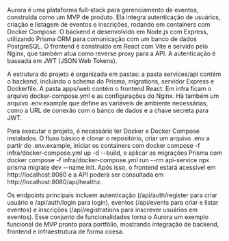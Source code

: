 Aurora é uma plataforma full-stack para gerenciamento de eventos, construída como um MVP de produto. Ela integra autenticação de usuários, criação e listagem de eventos e inscrições, rodando em containers com Docker Compose. O backend é desenvolvido em Node.js com Express, utilizando Prisma ORM para comunicação com um banco de dados PostgreSQL. O frontend é construído em React com Vite e servido pelo Nginx, que também atua como reverse proxy para a API. A autenticação é baseada em JWT (JSON Web Tokens).

A estrutura do projeto é organizada em pastas: a pasta services/api contém o backend, incluindo o schema do Prisma, migrations, servidor Express e Dockerfile. A pasta apps/web contém o frontend React. Em infra ficam o arquivo docker-compose.yml e as configurações do Nginx. Há também um arquivo .env.example que define as variáveis de ambiente necessárias, como a URL de conexão com o banco de dados e a chave secreta para JWT.

Para executar o projeto, é necessário ter Docker e Docker Compose instalados. O fluxo básico é clonar o repositório, criar um arquivo .env a partir do .env.example, iniciar os containers com docker compose -f infra/docker-compose.yml up -d --build, e aplicar as migrações Prisma com docker compose -f infra/docker-compose.yml run --rm api-service npx prisma migrate dev --name init. Após isso, o frontend estará acessível em http://localhost:8080 e a API poderá ser consultada em http://localhost:8080/api/healthz.

Os endpoints principais incluem autenticação (/api/auth/register para criar usuário e /api/auth/login para login), eventos (/api/events para criar e listar eventos) e inscrições (/api/registrations para inscrever usuários em eventos). Esse conjunto de funcionalidades torna o Aurora um exemplo funcional de MVP pronto para portfólio, mostrando integração de backend, frontend e infraestrutura de forma coesa.
